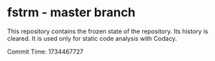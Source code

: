 # fstrm - master branch

This repository contains the frozen state of the repository.
Its history is cleared. It is used only for static code
analysis with Codacy.

Commit Time: 1734467727
